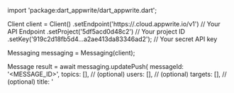 import 'package:dart_appwrite/dart_appwrite.dart';

Client client = Client()
    .setEndpoint('https://<REGION>.cloud.appwrite.io/v1') // Your API Endpoint
    .setProject('5df5acd0d48c2') // Your project ID
    .setKey('919c2d18fb5d4...a2ae413da83346ad2'); // Your secret API key

Messaging messaging = Messaging(client);

Message result = await messaging.updatePush(
    messageId: '<MESSAGE_ID>',
    topics: [], // (optional)
    users: [], // (optional)
    targets: [], // (optional)
    title: '<TITLE>', // (optional)
    body: '<BODY>', // (optional)
    data: {}, // (optional)
    action: '<ACTION>', // (optional)
    image: '[ID1:ID2]', // (optional)
    icon: '<ICON>', // (optional)
    sound: '<SOUND>', // (optional)
    color: '<COLOR>', // (optional)
    tag: '<TAG>', // (optional)
    badge: 0, // (optional)
    draft: false, // (optional)
    scheduledAt: '', // (optional)
);
